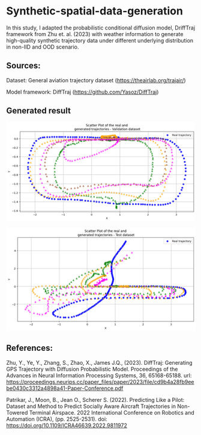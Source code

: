 # Synthetic-spatial-data-generation
In this study, I adapted the probabilistic conditional diffusion model, DriffTraj framework from Zhu et. al. (2023) with weather information to generate high-quality synthetic trajectory data under different underlying distribution in non-IID and OOD scenario.

## Sources:
Dataset: General aviation trajectory dataset (https://theairlab.org/trajair/)

Model framework: DiffTraj (https://github.com/Yasoz/DiffTraj)


## Generated result

![Validation set generation result](https://github.com/bonjer-26/Synthetic-spatial-data-generation/blob/main/traj_val.png?raw=true)

![Test set generation result](https://github.com/bonjer-26/Synthetic-spatial-data-generation/blob/main/traj_test.png?raw=true)


## References:
Zhu, Y., Ye, Y., Zhang, S., Zhao, X., James J.Q., (2023). DiffTraj: Generating GPS Trajectory with Diffusion Probabilistic Model. Proceedings of the Advances in Neural Information Processing Systems, 36, 65168-65188. url: https://proceedings.neurips.cc/paper_files/paper/2023/file/cd9b4a28fb9eebe0430c3312a4898a41-Paper-Conference.pdf

Patrikar, J., Moon, B., Jean O., Scherer S. (2022). Predicting Like a Pilot: Dataset and Method to Predict Socially Aware Aircraft Trajectories in Non-Towered Terminal Airspace. 2022 International Conference on Robotics and Automation (ICRA), (pp. 2525-2531). doi: https://doi.org/10.1109/ICRA46639.2022.9811972







